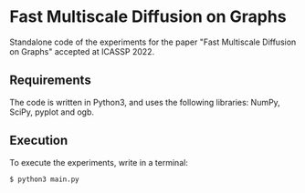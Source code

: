 # Fast Multiscale Diffusion on Graphs
Standalone code of the experiments for the paper "Fast Multiscale Diffusion on Graphs" accepted at ICASSP 2022.

## Requirements
The code is written in Python3, and uses the following libraries: NumPy, SciPy, pyplot and ogb.

## Execution
To execute the experiments, write in a terminal:
```bash
$ python3 main.py
```
